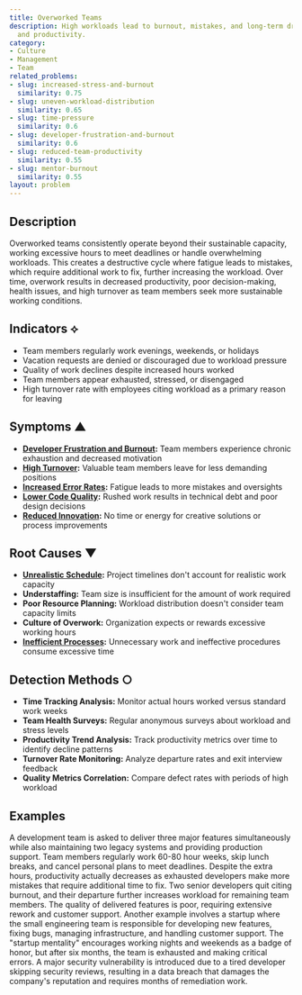 ```yaml
---
title: Overworked Teams
description: High workloads lead to burnout, mistakes, and long-term drops in quality
  and productivity.
category:
- Culture
- Management
- Team
related_problems:
- slug: increased-stress-and-burnout
  similarity: 0.75
- slug: uneven-workload-distribution
  similarity: 0.65
- slug: time-pressure
  similarity: 0.6
- slug: developer-frustration-and-burnout
  similarity: 0.6
- slug: reduced-team-productivity
  similarity: 0.55
- slug: mentor-burnout
  similarity: 0.55
layout: problem
---
```


## Description

Overworked teams consistently operate beyond their sustainable capacity, working excessive hours to meet deadlines or handle overwhelming workloads. This creates a destructive cycle where fatigue leads to mistakes, which require additional work to fix, further increasing the workload. Over time, overwork results in decreased productivity, poor decision-making, health issues, and high turnover as team members seek more sustainable working conditions.

## Indicators ⟡

- Team members regularly work evenings, weekends, or holidays
- Vacation requests are denied or discouraged due to workload pressure
- Quality of work declines despite increased hours worked
- Team members appear exhausted, stressed, or disengaged
- High turnover rate with employees citing workload as a primary reason for leaving

## Symptoms ▲

- **[Developer Frustration and Burnout](developer-frustration-and-burnout.md):** Team members experience chronic exhaustion and decreased motivation
- **[High Turnover](high-turnover.md):** Valuable team members leave for less demanding positions
- **[Increased Error Rates](increased-error-rates.md):** Fatigue leads to more mistakes and oversights
- **[Lower Code Quality](lower-code-quality.md):** Rushed work results in technical debt and poor design decisions
- **[Reduced Innovation](reduced-innovation.md):** No time or energy for creative solutions or process improvements

## Root Causes ▼

- **[Unrealistic Schedule](unrealistic-schedule.md):** Project timelines don't account for realistic work capacity
- **Understaffing:** Team size is insufficient for the amount of work required
- **Poor Resource Planning:** Workload distribution doesn't consider team capacity limits
- **Culture of Overwork:** Organization expects or rewards excessive working hours
- **[Inefficient Processes](inefficient-processes.md):** Unnecessary work and ineffective procedures consume excessive time

## Detection Methods ○

- **Time Tracking Analysis:** Monitor actual hours worked versus standard work weeks
- **Team Health Surveys:** Regular anonymous surveys about workload and stress levels
- **Productivity Trend Analysis:** Track productivity metrics over time to identify decline patterns
- **Turnover Rate Monitoring:** Analyze departure rates and exit interview feedback
- **Quality Metrics Correlation:** Compare defect rates with periods of high workload

## Examples

A development team is asked to deliver three major features simultaneously while also maintaining two legacy systems and providing production support. Team members regularly work 60-80 hour weeks, skip lunch breaks, and cancel personal plans to meet deadlines. Despite the extra hours, productivity actually decreases as exhausted developers make more mistakes that require additional time to fix. Two senior developers quit citing burnout, and their departure further increases workload for remaining team members. The quality of delivered features is poor, requiring extensive rework and customer support. Another example involves a startup where the small engineering team is responsible for developing new features, fixing bugs, managing infrastructure, and handling customer support. The "startup mentality" encourages working nights and weekends as a badge of honor, but after six months, the team is exhausted and making critical errors. A major security vulnerability is introduced due to a tired developer skipping security reviews, resulting in a data breach that damages the company's reputation and requires months of remediation work.